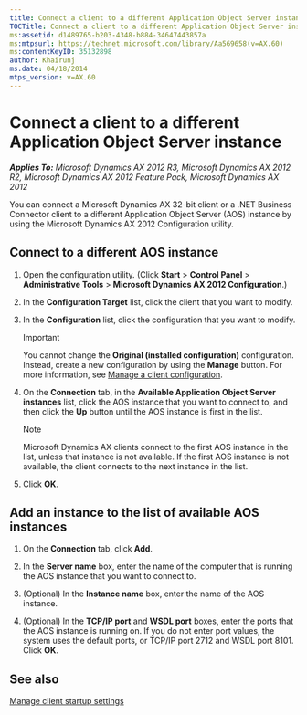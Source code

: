 ```yaml
---
title: Connect a client to a different Application Object Server instance
TOCTitle: Connect a client to a different Application Object Server instance
ms:assetid: d1489765-b203-4348-b884-34647443857a
ms:mtpsurl: https://technet.microsoft.com/library/Aa569658(v=AX.60)
ms:contentKeyID: 35132898
author: Khairunj
ms.date: 04/18/2014
mtps_version: v=AX.60
---
```


# Connect a client to a different Application Object Server instance 


_**Applies To:** Microsoft Dynamics AX 2012 R3, Microsoft Dynamics AX 2012 R2, Microsoft Dynamics AX 2012 Feature Pack, Microsoft Dynamics AX 2012_

You can connect a Microsoft Dynamics AX 32-bit client or a .NET Business Connector client to a different Application Object Server (AOS) instance by using the Microsoft Dynamics AX 2012 Configuration utility.

## Connect to a different AOS instance

1.  Open the configuration utility. (Click **Start** \> **Control Panel** \> **Administrative Tools** \> **Microsoft Dynamics AX 2012 Configuration**.)

2.  In the **Configuration Target** list, click the client that you want to modify.

3.  In the **Configuration** list, click the configuration that you want to modify.
    

    > [!IMPORTANT]
    > <P>You cannot change the <STRONG>Original (installed configuration)</STRONG> configuration. Instead, create a new configuration by using the <STRONG>Manage</STRONG> button. For more information, see <A href="manage-a-client-configuration.md">Manage a client configuration</A>.</P>



4.  On the **Connection** tab, in the **Available Application Object Server instances** list, click the AOS instance that you want to connect to, and then click the **Up** button until the AOS instance is first in the list.
    

    > [!NOTE]
    > <P>Microsoft Dynamics AX clients connect to the first AOS instance in the list, unless that instance is not available. If the first AOS instance is not available, the client connects to the next instance in the list.</P>



5.  Click **OK**.

## Add an instance to the list of available AOS instances

1.  On the **Connection** tab, click **Add**.

2.  In the **Server name** box, enter the name of the computer that is running the AOS instance that you want to connect to.

3.  (Optional) In the **Instance name** box, enter the name of the AOS instance.

4.  (Optional) In the **TCP/IP port** and **WSDL port** boxes, enter the ports that the AOS instance is running on. If you do not enter port values, the system uses the default ports, or TCP/IP port 2712 and WSDL port 8101. Click **OK**.

## See also

[Manage client startup settings](manage-client-startup-settings.md)

  


